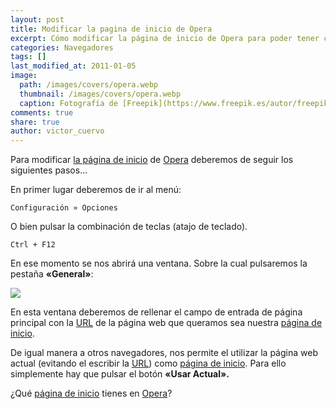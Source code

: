 ```yaml
---
layout: post
title: Modificar la pagina de inicio de Opera
excerpt: Cómo modificar la página de inicio de Opera para poder tener como primera página la que nosotros queramos.
categories: Navegadores
tags: []
last_modified_at: 2011-01-05
image:
  path: /images/covers/opera.webp
  thumbnail: /images/covers/opera.webp
  caption: Fotografía de [Freepik](https://www.freepik.es/autor/freepik)
comments: true
share: true
author: victor_cuervo
---
```


Para modificar [la página de inicio](https://www.ayudaenlaweb.com/navegadores/que-es-la-pagina-de-inicio-de-un-navegador/) de [Opera](https://www.ayudaenlaweb.com/navegadores/que-es-opera/) deberemos de seguir los siguientes pasos…


En primer lugar deberemos de ir al menú:


```text
Configuración » Opciones
```


O bien pulsar la combinación de teclas (atajo de teclado).


```text
Ctrl + F12
```


En ese momento se nos abrirá una ventana. Sobre la cual pulsaremos la pestaña **«General»**:


![](https://www.ayudaenlaweb.com/wp-content/uploads/2010/12/opera_pagina_principal.png)


En esta ventana deberemos de rellenar el campo de entrada de página principal con la [URL](https://www.ayudaenlaweb.com/internet-basico/que-es-la-url/) de la página web que queramos sea nuestra [página de inicio](https://www.ayudaenlaweb.com/navegadores/que-es-la-pagina-de-inicio-de-un-navegador/).


De igual manera a otros navegadores, nos permite el utilizar la página web actual (evitando el escribir la [URL](https://www.ayudaenlaweb.com/internet-basico/que-es-la-url/)) como [página de inicio](https://www.ayudaenlaweb.com/navegadores/que-es-la-pagina-de-inicio-de-un-navegador/). Para ello simplemente hay que pulsar el botón **«Usar Actual».**


¿Qué [página de inicio](https://www.ayudaenlaweb.com/navegadores/que-es-la-pagina-de-inicio-de-un-navegador/) tienes en [Opera](https://www.ayudaenlaweb.com/navegadores/que-es-opera/)?

